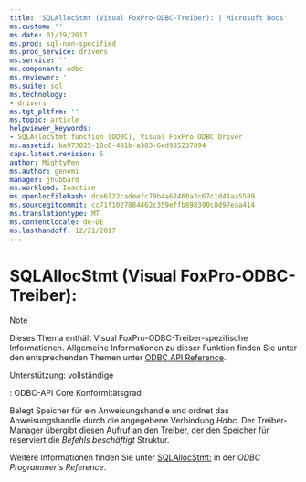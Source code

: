 ```yaml
---
title: 'SQLAllocStmt (Visual FoxPro-ODBC-Treiber): | Microsoft Docs'
ms.custom: ''
ms.date: 01/19/2017
ms.prod: sql-non-specified
ms.prod_service: drivers
ms.service: ''
ms.component: odbc
ms.reviewer: ''
ms.suite: sql
ms.technology:
- drivers
ms.tgt_pltfrm: ''
ms.topic: article
helpviewer_keywords:
- SQLAllocStmt function [ODBC], Visual FoxPro ODBC Driver
ms.assetid: ba973025-18c8-481b-a383-6ed935237894
caps.latest.revision: 5
author: MightyPen
ms.author: genemi
manager: jhubbard
ms.workload: Inactive
ms.openlocfilehash: dce6722cadeefc79b4a62460a2c67c1d41aa5589
ms.sourcegitcommit: cc71f1027884462c359effb898390c8d97eaa414
ms.translationtype: MT
ms.contentlocale: de-DE
ms.lasthandoff: 12/21/2017
---
```

# <a name="sqlallocstmt-visual-foxpro-odbc-driver"></a>SQLAllocStmt (Visual FoxPro-ODBC-Treiber):
> [!NOTE]  
>  Dieses Thema enthält Visual FoxPro-ODBC-Treiber-spezifische Informationen. Allgemeine Informationen zu dieser Funktion finden Sie unter den entsprechenden Themen unter [ODBC API Reference](../../odbc/reference/syntax/odbc-api-reference.md).  
  
 Unterstützung: vollständige  
  
 : ODBC-API Core Konformitätsgrad  
  
 Belegt Speicher für ein Anweisungshandle und ordnet das Anweisungshandle durch die angegebene Verbindung *Hdbc*. Der Treiber-Manager übergibt diesen Aufruf an den Treiber, der den Speicher für reserviert die *Befehls beschäftigt* Struktur.  
  
 Weitere Informationen finden Sie unter [SQLAllocStmt:](../../odbc/reference/syntax/sqlallocstmt-function.md) in der *ODBC Programmer's Reference*.
